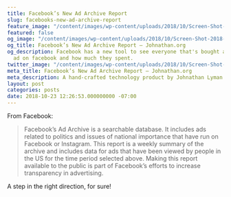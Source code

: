 ```yaml
---
title: Facebook’s New Ad Archive Report
slug: facebooks-new-ad-archive-report
feature_image: "/content/images/wp-content/uploads/2018/10/Screen-Shot-2018-10-23-at-12.26.32-PM.jpg"
featured: false
og_image: "/content/images/wp-content/uploads/2018/10/Screen-Shot-2018-10-23-at-12.26.32-PM.jpg"
og_title: Facebook’s New Ad Archive Report – Johnathan.org
og_description: Facebook has a new tool to see everyone that's bought a political
  ad on facebook and how much they spent.
twitter_image: "/content/images/wp-content/uploads/2018/10/Screen-Shot-2018-10-23-at-12.26.32-PM.jpg"
meta_title: Facebook’s New Ad Archive Report – Johnathan.org
meta_description: A hand-crafted technology product by Johnathan Lyman
layout: post
categories: posts
date: 2018-10-23 12:26:53.000000000 -07:00
---
```


From Facebook:

>  Facebook’s Ad Archive is a searchable database. It includes ads related to politics and issues of national importance that have run on Facebook or Instagram.
> This report is a weekly summary of the archive and includes data for ads that have been viewed by people in the US for the time period selected above.
> Making this report available to the public is part of Facebook’s efforts to increase transparency in advertising.

A step in the right direction, for sure!

